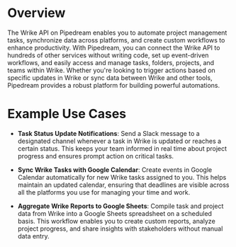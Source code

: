 # Overview

The Wrike API on Pipedream enables you to automate project management tasks, synchronize data across platforms, and create custom workflows to enhance productivity. With Pipedream, you can connect the Wrike API to hundreds of other services without writing code, set up event-driven workflows, and easily access and manage tasks, folders, projects, and teams within Wrike. Whether you're looking to trigger actions based on specific updates in Wrike or sync data between Wrike and other tools, Pipedream provides a robust platform for building powerful automations.

# Example Use Cases

- **Task Status Update Notifications**: Send a Slack message to a designated channel whenever a task in Wrike is updated or reaches a certain status. This keeps your team informed in real time about project progress and ensures prompt action on critical tasks.

- **Sync Wrike Tasks with Google Calendar**: Create events in Google Calendar automatically for new Wrike tasks assigned to you. This helps maintain an updated calendar, ensuring that deadlines are visible across all the platforms you use for managing your time and work.

- **Aggregate Wrike Reports to Google Sheets**: Compile task and project data from Wrike into a Google Sheets spreadsheet on a scheduled basis. This workflow enables you to create custom reports, analyze project progress, and share insights with stakeholders without manual data entry.
